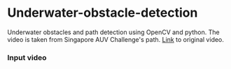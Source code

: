 # Underwater-obstacle-detection
Underwater obstacles and path detection using OpenCV and python. The video is taken from Singapore AUV Challenge's path. 
[Link](https://www.youtube.com/watch?v=H0mIRADzzik) to original video. 

### Input video

